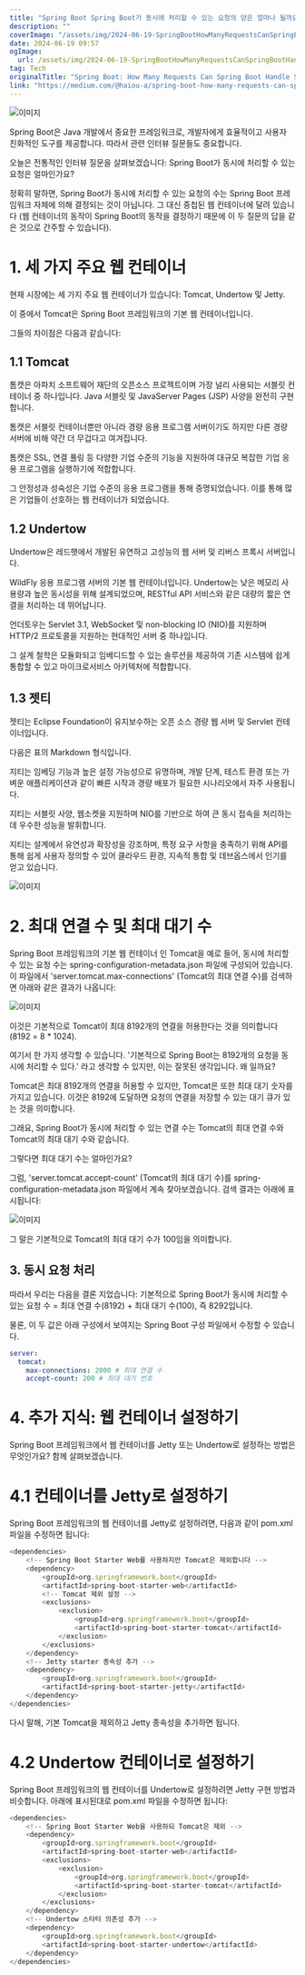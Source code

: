 ```yaml
---
title: "Spring Boot Spring Boot가 동시에 처리할 수 있는 요청의 양은 얼마나 될까요"
description: ""
coverImage: "/assets/img/2024-06-19-SpringBootHowManyRequestsCanSpringBootHandleSimultaneously_0.png"
date: 2024-06-19 09:57
ogImage:
  url: /assets/img/2024-06-19-SpringBootHowManyRequestsCanSpringBootHandleSimultaneously_0.png
tag: Tech
originalTitle: "Spring Boot: How Many Requests Can Spring Boot Handle Simultaneously?"
link: "https://medium.com/@haiou-a/spring-boot-how-many-requests-can-spring-boot-handle-simultaneously-a57b41bdba6a"
---
```


![이미지](/assets/img/2024-06-19-SpringBootHowManyRequestsCanSpringBootHandleSimultaneously_0.png)

Spring Boot은 Java 개발에서 중요한 프레임워크로, 개발자에게 효율적이고 사용자 친화적인 도구를 제공합니다. 따라서 관련 인터뷰 질문들도 중요합니다.

오늘은 전통적인 인터뷰 질문을 살펴보겠습니다: Spring Boot가 동시에 처리할 수 있는 요청은 얼마인가요?

정확히 말하면, Spring Boot가 동시에 처리할 수 있는 요청의 수는 Spring Boot 프레임워크 자체에 의해 결정되는 것이 아닙니다. 그 대신 중첩된 웹 컨테이너에 달려 있습니다 (웹 컨테이너의 동작이 Spring Boot의 동작을 결정하기 때문에 이 두 질문의 답을 같은 것으로 간주할 수 있습니다).

<div class="content-ad"></div>

# 1. 세 가지 주요 웹 컨테이너

현재 시장에는 세 가지 주요 웹 컨테이너가 있습니다: Tomcat, Undertow 및 Jetty.

이 중에서 Tomcat은 Spring Boot 프레임워크의 기본 웹 컨테이너입니다.

그들의 차이점은 다음과 같습니다:

<div class="content-ad"></div>

## 1.1 Tomcat

톰캣은 아파치 소프트웨어 재단의 오픈소스 프로젝트이며 가장 널리 사용되는 서블릿 컨테이너 중 하나입니다. Java 서블릿 및 JavaServer Pages (JSP) 사양을 완전히 구현합니다.

톰캣은 서블릿 컨테이너뿐만 아니라 경량 응용 프로그램 서버이기도 하지만 다른 경량 서버에 비해 약간 더 무겁다고 여겨집니다.

톰캣은 SSL, 연결 풀링 등 다양한 기업 수준의 기능을 지원하여 대규모 복잡한 기업 응용 프로그램을 실행하기에 적합합니다.

<div class="content-ad"></div>

그 안정성과 성숙성은 기업 수준의 응용 프로그램을 통해 증명되었습니다. 이를 통해 많은 기업들이 선호하는 웹 컨테이너가 되었습니다.

## 1.2 Undertow

Undertow은 레드햇에서 개발된 유연하고 고성능의 웹 서버 및 리버스 프록시 서버입니다.

WildFly 응용 프로그램 서버의 기본 웹 컨테이너입니다. Undertow는 낮은 메모리 사용량과 높은 동시성을 위해 설계되었으며, RESTful API 서비스와 같은 대량의 짧은 연결을 처리하는 데 뛰어납니다.

<div class="content-ad"></div>

언더토우는 Servlet 3.1, WebSocket 및 non-blocking IO (NIO)를 지원하며 HTTP/2 프로토콜을 지원하는 현대적인 서버 중 하나입니다.

그 설계 철학은 모듈화되고 임베디드할 수 있는 솔루션을 제공하여 기존 시스템에 쉽게 통합할 수 있고 마이크로서비스 아키텍처에 적합합니다.

## 1.3 젯티

젯티는 Eclipse Foundation이 유지보수하는 오픈 소스 경량 웹 서버 및 Servlet 컨테이너입니다.

<div class="content-ad"></div>

다음은 표의 Markdown 형식입니다.

지티는 임베딩 기능과 높은 설정 가능성으로 유명하며, 개발 단계, 테스트 환경 또는 가벼운 애플리케이션과 같이 빠른 시작과 경량 배포가 필요한 시나리오에서 자주 사용됩니다.

지티는 서블릿 사양, 웹소켓을 지원하며 NIO를 기반으로 하여 큰 동시 접속을 처리하는 데 우수한 성능을 발휘합니다.

지티는 설계에서 유연성과 확장성을 강조하며, 특정 요구 사항을 충족하기 위해 API를 통해 쉽게 사용자 정의할 수 있어 클라우드 환경, 지속적 통합 및 데브옵스에서 인기를 얻고 있습니다.

![이미지](/assets/img/2024-06-19-SpringBootHowManyRequestsCanSpringBootHandleSimultaneously_1.png)

<div class="content-ad"></div>

# 2. 최대 연결 수 및 최대 대기 수

Spring Boot 프레임워크의 기본 웹 컨테이너 인 Tomcat을 예로 들어, 동시에 처리할 수 있는 요청 수는 spring-configuration-metadata.json 파일에 구성되어 있습니다. 이 파일에서 'server.tomcat.max-connections' (Tomcat의 최대 연결 수)를 검색하면 아래와 같은 결과가 나옵니다:

<div class="content-ad"></div>

![이미지](/assets/img/2024-06-19-SpringBootHowManyRequestsCanSpringBootHandleSimultaneously_3.png)

이것은 기본적으로 Tomcat이 최대 8192개의 연결을 허용한다는 것을 의미합니다 (8192 = 8 \* 1024).

여기서 한 가지 생각할 수 있습니다. '기본적으로 Spring Boot는 8192개의 요청을 동시에 처리할 수 있다.' 라고 생각할 수 있지만, 이는 잘못된 생각입니다. 왜 일까요?

Tomcat은 최대 8192개의 연결을 허용할 수 있지만, Tomcat은 또한 최대 대기 숫자를 가지고 있습니다. 이것은 8192에 도달하면 요청의 연결을 저장할 수 있는 대기 큐가 있는 것을 의미합니다.

<div class="content-ad"></div>

그래요, Spring Boot가 동시에 처리할 수 있는 연결 수는 Tomcat의 최대 연결 수와 Tomcat의 최대 대기 수와 같습니다.

그렇다면 최대 대기 수는 얼마인가요?

그럼, 'server.tomcat.accept-count' (Tomcat의 최대 대기 수)를 spring-configuration-metadata.json 파일에서 계속 찾아보겠습니다. 검색 결과는 아래에 표시됩니다:

![이미지](/assets/img/2024-06-19-SpringBootHowManyRequestsCanSpringBootHandleSimultaneously_4.png)

<div class="content-ad"></div>

그 말은 기본적으로 Tomcat의 최대 대기 수가 100임을 의미합니다.

## 3. 동시 요청 처리

따라서 우리는 다음을 결론 지었습니다: 기본적으로 Spring Boot가 동시에 처리할 수 있는 요청 수 = 최대 연결 수(8192) + 최대 대기 수(100), 즉 8292입니다.

물론, 이 두 값은 아래 구성에서 보여지는 Spring Boot 구성 파일에서 수정할 수 있습니다.

<div class="content-ad"></div>

```yaml
server:
  tomcat:
    max-connections: 2000 # 최대 연결 수
    accept-count: 200 # 최대 대기 번호
```

# 4. 추가 지식: 웹 컨테이너 설정하기

Spring Boot 프레임워크에서 웹 컨테이너를 Jetty 또는 Undertow로 설정하는 방법은 무엇인가요? 함께 살펴보겠습니다.

# 4.1 컨테이너를 Jetty로 설정하기

<div class="content-ad"></div>

Spring Boot 프레임워크의 웹 컨테이너를 Jetty로 설정하려면, 다음과 같이 pom.xml 파일을 수정하면 됩니다:

```js
<dependencies>
    <!-- Spring Boot Starter Web를 사용하지만 Tomcat은 제외합니다 -->
    <dependency>
        <groupId>org.springframework.boot</groupId>
        <artifactId>spring-boot-starter-web</artifactId>
        <!-- Tomcat 제외 설정 -->
        <exclusions>
            <exclusion>
                <groupId>org.springframework.boot</groupId>
                <artifactId>spring-boot-starter-tomcat</artifactId>
            </exclusion>
        </exclusions>
    </dependency>
    <!-- Jetty starter 종속성 추가 -->
    <dependency>
        <groupId>org.springframework.boot</groupId>
        <artifactId>spring-boot-starter-jetty</artifactId>
    </dependency>
</dependencies>
```

다시 말해, 기본 Tomcat을 제외하고 Jetty 종속성을 추가하면 됩니다.

# 4.2 Undertow 컨테이너로 설정하기

<div class="content-ad"></div>

Spring Boot 프레임워크의 웹 컨테이너를 Undertow로 설정하려면 Jetty 구현 방법과 비슷합니다. 아래에 표시된대로 pom.xml 파일을 수정하면 됩니다:

```js
<dependencies>
    <!-- Spring Boot Starter Web을 사용하되 Tomcat은 제외 -->
    <dependency>
        <groupId>org.springframework.boot</groupId>
        <artifactId>spring-boot-starter-web</artifactId>
        <exclusions>
            <exclusion>
                <groupId>org.springframework.boot</groupId>
                <artifactId>spring-boot-starter-tomcat</artifactId>
            </exclusion>
        </exclusions>
    </dependency>
    <!-- Undertow 스타터 의존성 추가 -->
    <dependency>
        <groupId>org.springframework.boot</groupId>
        <artifactId>spring-boot-starter-undertow</artifactId>
    </dependency>
</dependencies>
```
